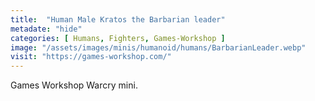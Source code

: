```yaml
---
title:  "Human Male Kratos the Barbarian leader"
metadate: "hide"
categories: [ Humans, Fighters, Games-Workshop ]
image: "/assets/images/minis/humanoid/humans/BarbarianLeader.webp"
visit: "https://games-workshop.com/"
---
```

Games Workshop Warcry mini.